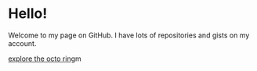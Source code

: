 # Hello!
Welcome to my page on GitHub. I have lots of repositories and gists on my account.

<a href="https://octo-ring.com/p/webdev03/random">explore the octo ring</a>m